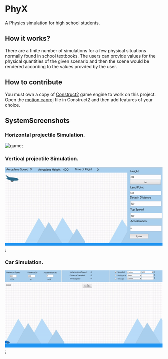 # PhyX
A Physics simulation for high school students.

## How it works?
There are a finite number of simulations for a few physical situations normally found in school textbooks. The users can provide values for the physical quantities of the given scenario and then the scene would be rendered according to the values provded by the user.
## How to contribute
You must own a copy of [Construct2](https://www.scirra.com/construct2) game engine to work on this project. Open the [motion.caproj](https://github.com/AnishGS/PhyX/blob/master/motion.caproj) file in Construct2 and then add features of your choice.

## SystemScreenshots

### Horizontal projectile Simulation.
![game](https://github.com/AnishGS/PhyX/blob/master/screenshots/parabola.gif);

### Vertical projectile Simulation.
![game](https://github.com/AnishGS/PhyX/blob/master/screenshots/plane.gif);

### Car Simulation.
![game](https://github.com/AnishGS/PhyX/blob/master/screenshots/car.gif);
